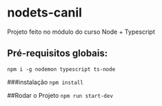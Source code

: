 # nodets-canil
Projeto feito no módulo do curso Node + Typescript

## Pré-requisitos globais:
`npm i -g nodemon typescript ts-node`

###instalação
`npm install`

##Rodar o Projeto
`npm run start-dev`